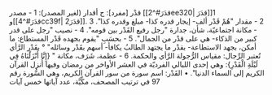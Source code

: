 ‌قدْر [مفرد]: ج أقدار (لغير المصدر):
1 - مصدر ‌[[قدَرَ#^2ee320| قدَرَ]]1 و[[قدَرَ#^4cc39f| قدَرَ2]].
2 - مقدار "هُمْ ‌قَدْر ألف- إيجار قدره كذا- مبلغ وقدره كذا".
3 - مكانة اجتماعيّة، شأن، جدارة "رجل رفيع القَدْر بين قومه".
4 - نصيب "رجل على ‌قدر كبير من الذكاء- هي على ‌قدْر من الجمال".
5 - بحسَبِ "يقوم بجهده ‌قَدْر المستطاع: ما أمكن، بجهد الاستطاعة- بقدْر ما يجتهد الطالبُ يكافأ- أسهم بقَدْر وسائله" ° بقَدْر الرَّأي تُعتبر الرِّجال: مقياس الرُّجولة الرَّأي والحكمة.
6 - عظمة، شَرَف، مكانة " {إِنَّا أَنْزَلْنَاهُ فِي لَيْلَةِ الْقَدْرِ}: وهي إحدى الليالي الفرديّة في العشر الأواخر من رمضان وفيها أُنزل القرآن الكريم إلى السماء الدنيا".
• القَدْر: اسم سورة من سور القرآن الكريم، وهي السُّورة رقم 97 في ترتيب المصحف، مكِّيَّة، عدد آياتها خمس آيات